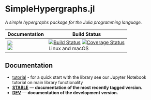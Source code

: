 # SimpleHypergraphs.jl

*A simple hypergraphs package for the Julia programming language.*

| **Documentation** | **Build Status** |
|---------------|--------------|
|[![][docs-stable-img]][docs-stable-url] <br/> [![][docs-latest-img]][docs-dev-url] | [![Build Status][travis-img]][travis-url]  [![Coverage Status][codecov-img]][codecov-url] <br/> Linux and macOS |

## Documentation


- [tutorial](https://nbviewer.jupyter.org/github/pszufe/SimpleHypergraphs.jl/blob/examples/examples/basics/Basics.ipynb) - for a quick start with the library see our Jupyter Notebook tutorial on main library functionality
- [**STABLE**][docs-stable-url] &mdash; **documentation of the most recently tagged version.**
- [**DEV**][docs-dev-url] &mdash; **documentation of the development version.**

[docs-latest-img]: https://img.shields.io/badge/docs-latest-blue.svg
[docs-stable-img]: https://img.shields.io/badge/docs-stable-blue.svg
[docs-dev-url]: https://pszufe.github.io/SimpleHypergraphs.jl/dev
[docs-stable-url]: https://pszufe.github.io/SimpleHypergraphs.jl/stable

[travis-img]: https://travis-ci.org/pszufe/SimpleHypergraphs.jl.svg?branch=master
[travis-url]: https://travis-ci.org/pszufe/SimpleHypergraphs.jl

[codecov-img]: https://coveralls.io/repos/github/pszufe/SimpleHypergraphs.jl/badge.svg?branch=master
[codecov-url]: https://coveralls.io/github/pszufe/SimpleHypergraphs.jl?branch=master
